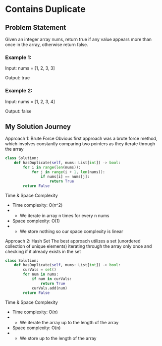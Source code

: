 # Contains Duplicate

## Problem Statement
Given an integer array nums, return true if any value appears more than once in the array, otherwise return false.

### Example 1:

Input: nums = [1, 2, 3, 3]

Output: true

### Example 2:

Input: nums = [1, 2, 3, 4]

Output: false

## My Solution Journey

Approach 1: Brute Force
Obvious first approach was a brute force method, which involves constantly comparing two pointers as they iterate through the array
```python
class Solution:
    def hasDuplicate(self, nums: List[int]) -> bool:
        for i in range(len(nums)):
            for j in range(i + 1, len(nums)):
                if nums[i] == nums[j]:
                    return True
        return False
```
Time & Space Complexity
- Time complexity: O(n^2)
- - We iterate in array n times for every n nums
- Space complexity: O(1)
- - We store nothing so our space complexity is linear 

Approach 2: Hash Set
The best approach utilizes a set (unordered collection of unique elements) iterating through the array only once and checking if it already exists in the set
```python
class Solution:
    def hasDuplicate(self, nums: List[int]) -> bool:
        curVals = set()
        for num in nums:
            if num in curVals:
                return True
            curVals.add(num)
        return False
```
Time & Space Complexity
- Time complexity: O(n)
- - We iterate the array up to the length of the array
- Space complexity: O(n)
- - We store up to the length of the array